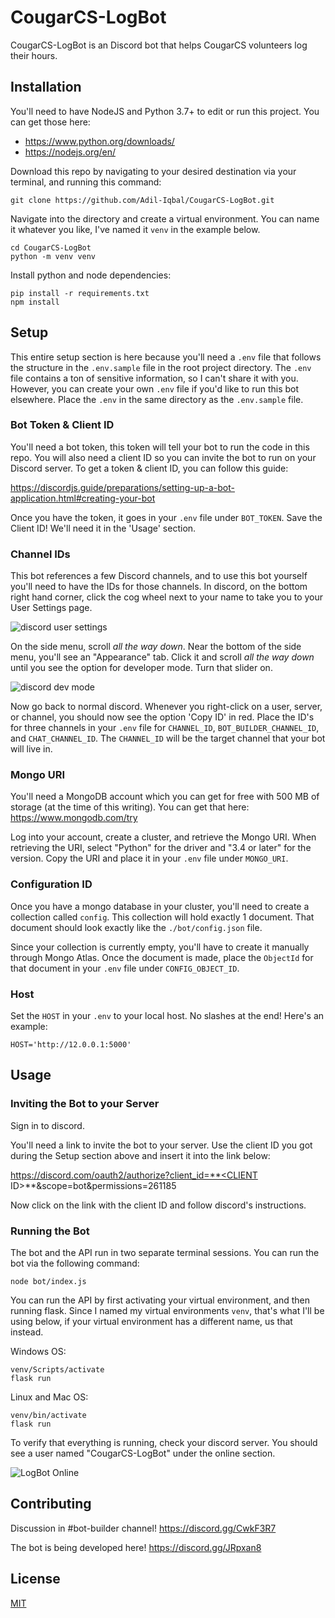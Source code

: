 # CougarCS-LogBot

CougarCS-LogBot is an Discord bot that helps CougarCS volunteers log their hours.

## Installation

You'll need to have NodeJS and Python 3.7+ to edit or run this project. You can get those here:

* https://www.python.org/downloads/
* https://nodejs.org/en/

Download this repo by navigating to your desired destination via your terminal, and running this command:

```
git clone https://github.com/Adil-Iqbal/CougarCS-LogBot.git
```

Navigate into the directory and create a virtual environment. You can name it whatever you like, I've named it `venv` in the example below.

```
cd CougarCS-LogBot
python -m venv venv
```

Install python and node dependencies:

```
pip install -r requirements.txt
npm install
```

## Setup
This entire setup section is here because you'll need a `.env` file that follows the structure in the `.env.sample` file in the root project directory. The `.env` file contains a ton of sensitive information, so I can't share it with you. However, you can create your own `.env` file if you'd like to run this bot elsewhere. Place the `.env` in the same directory as the `.env.sample` file.

### Bot Token & Client ID
You'll need a bot token, this token will tell your bot to run the code in this repo. You will also need a client ID so you can invite the bot to run on your Discord server. To get a token & client ID, you can follow this guide:

https://discordjs.guide/preparations/setting-up-a-bot-application.html#creating-your-bot

Once you have the token, it goes in your `.env` file under `BOT_TOKEN`.  Save the Client ID! We'll need it in the 'Usage' section.

### Channel IDs
This bot references a few Discord channels, and to use this bot yourself you'll need to have the IDs for those channels. In discord, on the bottom right hand corner, click the cog wheel next to your name to take you to your User Settings page.

![discord user settings](https://i.imgur.com/IKTpOjd.png)

On the side menu, scroll *all the way down*. Near the bottom of the side menu, you'll see an "Appearance" tab. Click it and scroll *all the way down* until you see the option for developer mode. Turn that slider on. 

![discord dev mode](https://i.imgur.com/JLUw7bO.png)

Now go back to normal discord. Whenever you right-click on a user, server, or channel, you should now see the option 'Copy ID' in red. Place the ID's for three channels in your `.env` file for `CHANNEL_ID`, `BOT_BUILDER_CHANNEL_ID`, and `CHAT_CHANNEL_ID`. The `CHANNEL_ID` will be the target channel that your bot will live in.


### Mongo URI
You'll need a MongoDB account which you can get for free with 500 MB of storage (at the time of this writing). You can get that here: https://www.mongodb.com/try

Log into your account, create a cluster, and retrieve the Mongo URI. When retrieving the URI, select "Python" for the driver and "3.4 or later" for the version. Copy the URI and place it in your `.env` file under `MONGO_URI`.

### Configuration ID
Once you have a mongo database in your cluster, you'll need to create a collection called `config`. This collection will hold exactly 1 document. That document should look exactly like the `./bot/config.json` file. 

Since your collection is currently empty, you'll have to create it manually through Mongo Atlas. Once the document is made, place the `ObjectId` for that document in your `.env` file under `CONFIG_OBJECT_ID`.

### Host

Set the `HOST` in your `.env` to your local host. No slashes at the end! Here's an example:

```
HOST='http://12.0.0.1:5000'
```

## Usage

### Inviting the Bot to your Server
Sign in to discord.

You'll need a link to invite the bot to your server. Use the client ID you got during the Setup section above and insert it into the link below:

https://discord.com/oauth2/authorize?client_id=**<CLIENT ID>**&scope=bot&permissions=261185

Now click on the link with the client ID and follow discord's instructions. 

### Running the Bot

The bot and the API run in two separate terminal sessions. You can run the bot via the following command:

```
node bot/index.js
```
You can run the API by first activating your virtual environment, and then running flask. Since I named my virtual environments `venv`, that's what I'll be using below, if your virtual environment has a different name, us that instead.

Windows OS:

```
venv/Scripts/activate
flask run
```

Linux and Mac OS:

```
venv/bin/activate
flask run
```

To verify that everything is running, check your discord server. You should see a user named "CougarCS-LogBot" under the online section.

![LogBot Online](https://i.imgur.com/Bki4QPI.png)

## Contributing

Discussion in #bot-builder channel!
https://discord.gg/CwkF3R7

The bot is being developed here!
https://discord.gg/JRpxan8

## License
[MIT](https://choosealicense.com/licenses/mit/)

